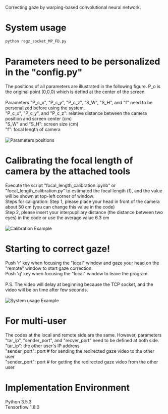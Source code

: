 Correcting gaze by warping-based convolutional neural network.

# System usage
```python
python regz_socket_MP_FD.py
```
# Parameters need to be personalized in the "config.py"
The positions of all parameters are illustrated in the following figure. P_o is the original point (0,0,0) which is defind at the center of the screen. <br />
<br />
Parameters "P_c_x", "P_c_y", "P_c_z", "S_W", "S_H", and "f" need to be personalized before using the system. <br /> 
"P_c_x", "P_c_y", and "P_c_z": relative distance between the camera position and screen center (cm) <br />
"S_W" and "S_H": screen size (cm) <br />
"f": focal length of camera <br />
<br />
![Parameters positions](https://github.com/chihfanhsu/gaze_correction/blob/master/imgs/correcting_gaze.png)

# Calibrating the focal length of camera by the attached tools
Execute the script "focal_length_calibration.ipynb" or "focal_length_calibration.py" to estimated the focal length (f), and the value will be shown at top-left corner of window. <br />
Steps for caligration:
Step 1, please place your head in front of the camera about 50 cm (you can change this value in the code) <br />
Step 2, please insert your interpupillary distance (the distance between two eyes) in the code or use the average value 6.3 cm <br />
<br />
![Calibration Example](https://github.com/chihfanhsu/gaze_correction/blob/master/imgs/calibration.png)

# Starting to correct gaze!
Push 'r' key when focusing the "local" window and gaze your head on the "remote" window to start gaze correction. <br />
Push 'q' key when focusing the "local" window to leave the program. <br />
<br />
P.S. The video will delay at beginning because the TCP socket, and the video will be on time after few seconds. <br />
<br />
![System usage Example](https://github.com/chihfanhsu/gaze_correction/blob/master/imgs/system_usage.png)

# For multi-user
The codes at the local and remote side are the same. However, parameters "tar_ip", "sender_port", and "recver_port" need to be defined at both side. <br />
"tar_ip": the other user's IP address <br />
"sender_port": port # for sending the redirected gaze video to the other user <br />
"sender_port": port # for getting the redirected gaze video from the other user <br />

# Implementation Environment
Python 3.5.3 <br />
Tensorflow 1.8.0 <br />
